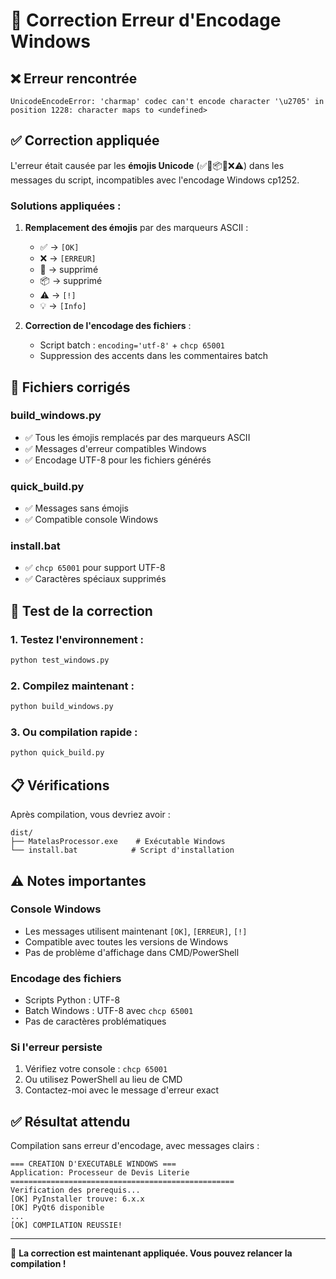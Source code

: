# 🔧 Correction Erreur d'Encodage Windows

## ❌ **Erreur rencontrée**
```
UnicodeEncodeError: 'charmap' codec can't encode character '\u2705' in position 1228: character maps to <undefined>
```

## ✅ **Correction appliquée**

L'erreur était causée par les **émojis Unicode** (✅🚀📦🎉❌⚠️) dans les messages du script, incompatibles avec l'encodage Windows cp1252.

### **Solutions appliquées :**

1. **Remplacement des émojis** par des marqueurs ASCII :
   - ✅ → `[OK]`
   - ❌ → `[ERREUR]`  
   - 🚀 → supprimé
   - 📦 → supprimé
   - ⚠️ → `[!]`
   - 💡 → `[Info]`

2. **Correction de l'encodage des fichiers** :
   - Script batch : `encoding='utf-8'` + `chcp 65001`
   - Suppression des accents dans les commentaires batch

## 🔄 **Fichiers corrigés**

### **build_windows.py**
- ✅ Tous les émojis remplacés par des marqueurs ASCII
- ✅ Messages d'erreur compatibles Windows
- ✅ Encodage UTF-8 pour les fichiers générés

### **quick_build.py**  
- ✅ Messages sans émojis
- ✅ Compatible console Windows

### **install.bat**
- ✅ `chcp 65001` pour support UTF-8
- ✅ Caractères spéciaux supprimés

## 🚀 **Test de la correction**

### **1. Testez l'environnement :**
```cmd
python test_windows.py
```

### **2. Compilez maintenant :**
```cmd
python build_windows.py
```

### **3. Ou compilation rapide :**
```cmd
python quick_build.py
```

## 📋 **Vérifications**

Après compilation, vous devriez avoir :
```
dist/
├── MatelasProcessor.exe    # Exécutable Windows
└── install.bat            # Script d'installation
```

## ⚠️ **Notes importantes**

### **Console Windows**
- Les messages utilisent maintenant `[OK]`, `[ERREUR]`, `[!]` 
- Compatible avec toutes les versions de Windows
- Pas de problème d'affichage dans CMD/PowerShell

### **Encodage des fichiers**
- Scripts Python : UTF-8
- Batch Windows : UTF-8 avec `chcp 65001`
- Pas de caractères problématiques

### **Si l'erreur persiste**
1. Vérifiez votre console : `chcp 65001`
2. Ou utilisez PowerShell au lieu de CMD
3. Contactez-moi avec le message d'erreur exact

## ✅ **Résultat attendu**

Compilation sans erreur d'encodage, avec messages clairs :
```
=== CREATION D'EXECUTABLE WINDOWS ===
Application: Processeur de Devis Literie
==================================================
Verification des prerequis...
[OK] PyInstaller trouve: 6.x.x
[OK] PyQt6 disponible
...
[OK] COMPILATION REUSSIE!
```

---

🎯 **La correction est maintenant appliquée. Vous pouvez relancer la compilation !**